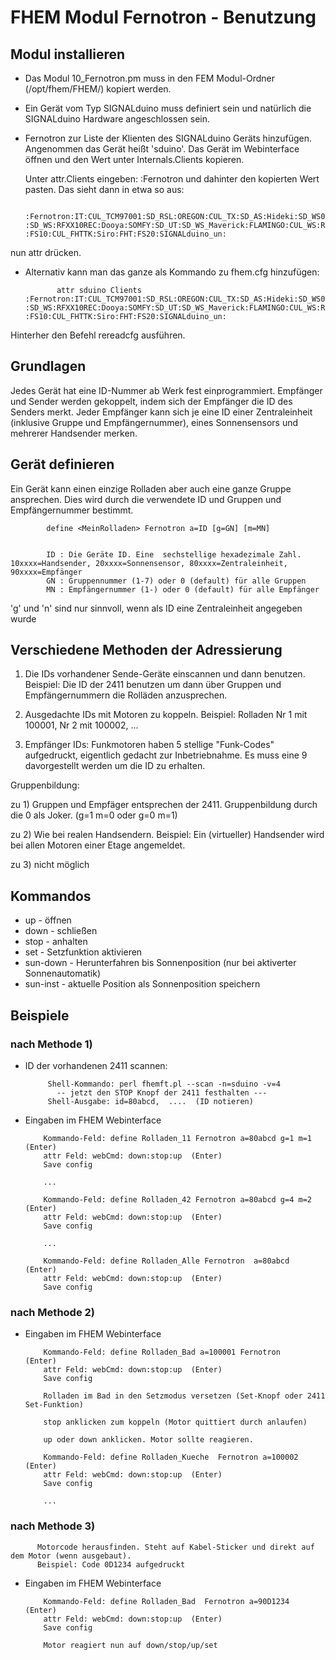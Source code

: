 FHEM Modul Fernotron - Benutzung
================================


Modul installieren
------------------

* Das Modul 10_Fernotron.pm muss in den FEM Modul-Ordner (/opt/fhem/FHEM/) kopiert werden.

* Ein Gerät vom Typ SIGNALduino muss definiert sein und natürlich die SIGNALduino Hardware angeschlossen sein.

* Fernotron zur Liste der Klienten des SIGNALduino Geräts hinzufügen. Angenommen das Gerät heißt 'sduino'. Das Gerät im Webinterface öffnen und den Wert unter Internals.Clients kopieren.

  Unter attr.Clients eingeben:  :Fernotron   und dahinter den kopierten Wert pasten.  Das sieht dann in etwa so aus:

             :Fernotron:IT:CUL_TCM97001:SD_RSL:OREGON:CUL_TX:SD_AS:Hideki:SD_WS07:SD_WS09: :SD_WS:RFXX10REC:Dooya:SOMFY:SD_UT:SD_WS_Maverick:FLAMINGO:CUL_WS:Revolt: :FS10:CUL_FHTTK:Siro:FHT:FS20:SIGNALduino_un:
			 
nun attr drücken.


* Alternativ kann man das ganze als Kommando zu fhem.cfg hinzufügen:

             attr sduino Clients :Fernotron:IT:CUL_TCM97001:SD_RSL:OREGON:CUL_TX:SD_AS:Hideki:SD_WS07:SD_WS09: :SD_WS:RFXX10REC:Dooya:SOMFY:SD_UT:SD_WS_Maverick:FLAMINGO:CUL_WS:Revolt: :FS10:CUL_FHTTK:Siro:FHT:FS20:SIGNALduino_un:
			 
			 
Hinterher den Befehl rereadcfg ausführen.



Grundlagen
----------

Jedes Gerät hat eine ID-Nummer ab Werk fest einprogrammiert. Empfänger und Sender werden gekoppelt, indem sich der Empfänger die ID des Senders merkt. Jeder Empfänger kann sich je eine ID einer Zentraleinheit (inklusive Gruppe und Empfängernummer), eines Sonnensensors und mehrerer Handsender merken.

Gerät definieren
----------------

Ein Gerät kann einen einzige Rolladen aber  auch eine ganze Gruppe ansprechen.  Dies wird durch die verwendete ID und Gruppen und Empfängernummer bestimmt.

            define <MeinRolladen> Fernotron a=ID [g=GN] [m=MN]
			
		
			ID : Die Geräte ID. Eine  sechstellige hexadezimale Zahl.  10xxxx=Handsender, 20xxxx=Sonnensensor, 80xxxx=Zentraleinheit, 90xxxx=Empfänger
			GN : Gruppennummer (1-7) oder 0 (default) für alle Gruppen
			MN : Empfängernummer (1-) oder 0 (default) für alle Empfänger
			
'g' und 'n' sind nur sinnvoll, wenn als ID eine Zentraleinheit angegeben wurde 


Verschiedene Methoden der Adressierung
--------------------------------------

1) Die IDs vorhandener Sende-Geräte einscannen und dann benutzen. Beispiel: Die ID der 2411 benutzen um dann über Gruppen und Empfängernummern die Rolläden anzusprechen.

2) Ausgedachte IDs mit Motoren zu koppeln.  Beispiel: Rolladen Nr 1 mit 100001, Nr 2 mit 100002, ...

3) Empfänger IDs: Funkmotoren haben 5 stellige "Funk-Codes" aufgedruckt, eigentlich gedacht zur Inbetriebnahme. Es muss eine 9 davorgestellt werden um die ID zu erhalten.


Gruppenbildung:

zu 1) Gruppen und Empfäger entsprechen der 2411. Gruppenbildung durch die 0 als Joker.  (g=1 m=0 oder g=0 m=1) 

zu 2) Wie bei realen Handsendern. Beispiel: Ein (virtueller) Handsender wird bei allen Motoren einer Etage angemeldet.

zu 3) nicht möglich


Kommandos
---------

* up - öffnen
* down - schließen
* stop - anhalten
* set  - Setzfunktion aktivieren
* sun-down - Herunterfahren bis Sonnenposition (nur bei aktiverter Sonnenautomatik)
* sun-inst - aktuelle Position als Sonnenposition speichern


Beispiele
---------

### nach Methode 1)

* ID der vorhandenen 2411 scannen:

           Shell-Kommando: perl fhemft.pl --scan -n=sduino -v=4 
             -- jetzt den STOP Knopf der 2411 festhalten ---
           Shell-Ausgabe: id=80abcd,  ....  (ID notieren)

* Eingaben im FHEM Webinterface 
 
          Kommando-Feld: define Rolladen_11 Fernotron a=80abcd g=1 m=1  (Enter)
		  attr Feld: webCmd: down:stop:up  (Enter)
		  Save config
		  
          ...
		  
          Kommando-Feld: define Rolladen_42 Fernotron a=80abcd g=4 m=2  (Enter)
  		  attr Feld: webCmd: down:stop:up  (Enter)
		  Save config
		  
		  ...
		  
          Kommando-Feld: define Rolladen_Alle Fernotron  a=80abcd  (Enter)
		  attr Feld: webCmd: down:stop:up  (Enter)
		  Save config
		  

### nach Methode 2)

* Eingaben im FHEM Webinterface 

          Kommando-Feld: define Rolladen_Bad a=100001 Fernotron    (Enter)
		  attr Feld: webCmd: down:stop:up  (Enter)
		  Save config

          Rolladen im Bad in den Setzmodus versetzen (Set-Knopf oder 2411 Set-Funktion)
		  
		  stop anklicken zum koppeln (Motor quittiert durch anlaufen)
		  
		  up oder down anklicken. Motor sollte reagieren.
		  
		  Kommando-Feld: define Rolladen_Kueche  Fernotron a=100002   (Enter)
		  attr Feld: webCmd: down:stop:up  (Enter)
		  Save config
		  
		  ...
		  
		  
		  
### nach Methode 3)

          Motorcode herausfinden. Steht auf Kabel-Sticker und direkt auf dem Motor (wenn ausgebaut).
		  Beispiel: Code 0D1234 aufgedruckt

* Eingaben im FHEM Webinterface 

          Kommando-Feld: define Rolladen_Bad  Fernotron a=90D1234   (Enter)
		  attr Feld: webCmd: down:stop:up  (Enter)
		  Save config
		  
		  Motor reagiert nun auf down/stop/up/set 
		  
